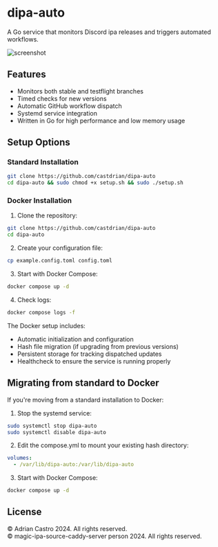 # dipa-auto

A Go service that monitors Discord ipa releases and triggers automated workflows.

![screenshot](https://adriancastro.dev/ckub2u8o8sbs.png)

## Features

- Monitors both stable and testflight branches
- Timed checks for new versions
- Automatic GitHub workflow dispatch
- Systemd service integration
- Written in Go for high performance and low memory usage

## Setup Options

### Standard Installation

```sh
git clone https://github.com/castdrian/dipa-auto
cd dipa-auto && sudo chmod +x setup.sh && sudo ./setup.sh
```

### Docker Installation

1. Clone the repository:
```sh
git clone https://github.com/castdrian/dipa-auto
cd dipa-auto
```

2. Create your configuration file:
```sh
cp example.config.toml config.toml
```

3. Start with Docker Compose:
```sh
docker compose up -d
```

4. Check logs:
```sh
docker compose logs -f
```

The Docker setup includes:
- Automatic initialization and configuration
- Hash file migration (if upgrading from previous versions)
- Persistent storage for tracking dispatched updates
- Healthcheck to ensure the service is running properly

## Migrating from standard to Docker

If you're moving from a standard installation to Docker:

1. Stop the systemd service:
```sh
sudo systemctl stop dipa-auto
sudo systemctl disable dipa-auto
```

2. Edit the compose.yml to mount your existing hash directory:
```yaml
volumes:
  - /var/lib/dipa-auto:/var/lib/dipa-auto
```

3. Start with Docker Compose:
```sh
docker compose up -d
```

## License

© Adrian Castro 2024. All rights reserved.\
© magic-ipa-source-caddy-server person 2024. All rights reserved.
